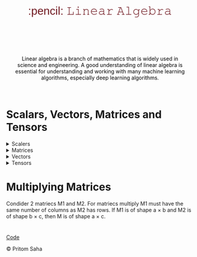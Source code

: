 <div style=" color:#721C24; padding:20px; border-radius:10px; text-align:center;">
    <h3 style="font-weight:bold; margin-top:0; font: 30px Arial;">:pencil: 𝙻𝚒𝚗𝚎𝚊𝚛 𝙰𝚕𝚐𝚎𝚋𝚛𝚊 
</h3>
</div>
<br>
<div style="color:black; padding:20px; border-radius:10px; text-align:center;">
<p>Linear algebra is a branch of mathematics that is widely used in science and engineering. A good understanding of linear algebra is essential for understanding and working with many machine learning algorithms, especially deep learning algorithms.</p>
</div>

# Scalars, Vectors, Matrices and Tensors
<details>
<summary>Scalers</summary>
A scaler is just a single  number, in contrast to most of the other objects studied in linear algebra, which are usually arrays of tmultiple numbers. It's write in italies and lower-case variable.  “Let n ∈ N be the number of units,” while defining a natural number scalar.
</details>

<details>
<summary>Matrices</summary>
A matrix is a 2-D array of numbers, so each element is identified by two indices instead of just one.
</details>

<details>
<summary>Vectors</summary>
A vector is an array of numbers. The numbers are arranged in order.we write them as a column enclosed in square brackets
</details>

<details>
<summary>Tensors</summary>
An array of numbers arranged on a regular grid with a variable number of axes is known as a tensor.an array with more than two axes.
</details>

# Multiplying Matrices
Condider 2 matriecs M1 and M2. For matriecs multiply M1 must have the same number of columns as M2 has rows. If M1 is of shape a × b and M2 is of shape b × c, then M is of shape a × c.

#
[Code](https://github.com/pritomsh/linear-algebra/blob/master/linear_algebra.ipynb)

:copyright: Pritom Saha
